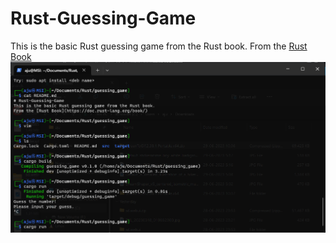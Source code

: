 # Rust-Guessing-Game
This is the basic Rust guessing game from the Rust book.
From the [Rust Book](https://doc.rust-lang.org/book/)
![img](Animation.webp)